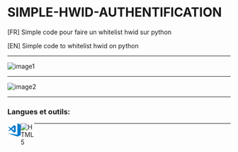 # SIMPLE-HWID-AUTHENTIFICATION

[FR] Simple code pour faire un whitelist hwid sur python
<!-- -->
[EN] Simple code to whitelist hwid on python

---

![image1](https://i.imgur.com/nDvjEUg.png "image1")

---

![image2](https://i.imgur.com/CPHwFmH.png "image2")

---

### Langues et outils:

<img align="left" alt="Visual Studio Code" width="30px" src="https://raw.githubusercontent.com/github/explore/80688e429a7d4ef2fca1e82350fe8e3517d3494d/topics/visual-studio-code/visual-studio-code.png" />
<img align="left" alt="HTML5" width="30px" src="https://cdn.discordapp.com/attachments/746358824788820019/754729457469620274/python.png" />

<!-- -->

---
